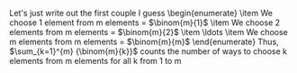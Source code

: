 Let's just write out the first couple I guess
\begin{enumerate}
\item We choose 1 element from m elements = $\binom{m}{1}$
\item We choose 2 elements from m elements = $\binom{m}{2}$
\item \ldots
\item We choose m elements from m elements = $\binom{m}{m}$
\end{enumerate}
Thus, $\sum_{k=1}^{m} {\binom{m}{k}}$ counts the number of ways to choose k elements from m elements for all k from 1 to m
